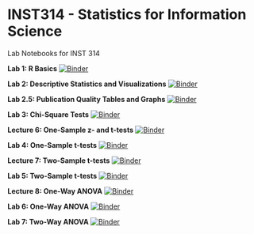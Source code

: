 # INST314 - Statistics for Information Science
Lab Notebooks for INST 314

**Lab 1: R Basics**
[![Binder](https://mybinder.org/badge_logo.svg)](https://mybinder.org/v2/gh/adriannebradford/INST314_spring2020/4eecd43?filepath=Lab1_RBasics.ipynb)

**Lab 2: Descriptive Statistics and Visualizations**
[![Binder](https://mybinder.org/badge_logo.svg)](https://mybinder.org/v2/gh/adriannebradford/INST314_spring2020/1e9ae76?filepath=Lab2_Descriptive_Stats_and_Viz.ipynb)

**Lab 2.5: Publication Quality Tables and Graphs**
[![Binder](https://mybinder.org/badge_logo.svg)](https://mybinder.org/v2/gh/adriannebradford/INST314_spring2020/1e9ae76?filepath=Lab2_PQ_output_desc_viz.ipynb)

**Lab 3: Chi-Square Tests**
[![Binder](https://mybinder.org/badge_logo.svg)](https://mybinder.org/v2/gh/adriannebradford/INST314_spring2020/1e9ae76?filepath=Lab_3_Chi_Square.ipynb)

**Lecture 6: One-Sample z- and t-tests**
[![Binder](https://mybinder.org/badge_logo.svg)](https://mybinder.org/v2/gh/adriannebradford/INST314_spring2020/f367cd1?filepath=Lecture6_one_sample_t_and_z.ipynb)

**Lab 4: One-Sample t-tests**
[![Binder](https://mybinder.org/badge_logo.svg)](https://mybinder.org/v2/gh/adriannebradford/INST314_spring2020/879657d?filepath=Lab4_one_sample_t.ipynb)

**Lecture 7: Two-Sample t-tests**
[![Binder](https://mybinder.org/badge_logo.svg)](https://mybinder.org/v2/gh/adriannebradford/INST314_spring2020/c0ee69a?filepath=Lecture7_twosamplet.ipynb)

**Lab 5: Two-Sample t-tests**
[![Binder](https://mybinder.org/badge_logo.svg)](https://mybinder.org/v2/gh/adriannebradford/INST314_spring2020/013d248?filepath=Lab5_two_sample_t.ipynb)

**Lecture 8: One-Way ANOVA**
[![Binder](https://mybinder.org/badge_logo.svg)](https://mybinder.org/v2/gh/adriannebradford/INST314_spring2020/9cd8d57?filepath=Lecture8_onewayANOVA.ipynb)

**Lab 6: One-Way ANOVA**
[![Binder](https://mybinder.org/badge_logo.svg)](https://mybinder.org/v2/gh/adriannebradford/INST314_spring2020/9cd8d57?filepath=Lab6_onewayANOVA.ipynb)

**Lab 7: Two-Way ANOVA**
[![Binder](https://mybinder.org/badge_logo.svg)](https://mybinder.org/v2/gh/adriannebradford/INST314_spring2020/fd6387b?filepath=Lab7_twowayANOVA.ipynb)
